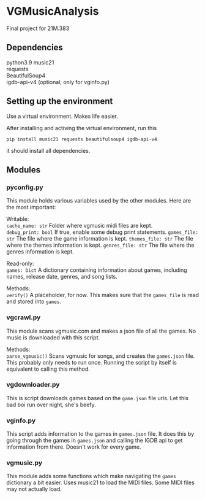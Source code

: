 # VGMusicAnalysis
Final project for 21M.383

## Dependencies 
python3.9
music21  
requests  
BeautifulSoup4  
igdb-api-v4 (optional; only for vginfo.py)

## Setting up the environment
Use a virtual environment. Makes life easier. 

After installing and activing the virtual environment,
run this

`pip install music21 requests beautifulsoup4 igdb-api-v4`

it should install all dependencies. 

## Modules

### pyconfig.py

This module holds various variables used by the other modules. Here are the most important:

Writable:  
`cache_name: str` Folder where vgmusic midi files are kept.  
`debug_print: bool` If true, enable some debug print statements. 
`games_file: str` The file where the game information is kept.
`themes_file: str` The file where the themes information is kept.
`genres_file: str` The file where the genres information is kept. 

Read-only:  
`games: Dict` A dictionary containing information about games, including names, release date, genres, and song lists.

Methods:  
`verify()` A placeholder, for now. This makes sure that the `games_file` is read and stored into `games`. 

### vgcrawl.py

This module scans vgmusic.com and makes a json file of all the games. No music is downloaded with this script. 

Methods:  
`parse_vgmusic()` Scans vgmusic for songs, and creates the `games.json` file. This probably only needs to run once. Running the script by itself is equivalent to calling this method. 

### vgdownloader.py

This is script downloads games based on the `game.json` file urls. Let this bad boi run over night, she's beefy. 

### vginfo.py

This script adds information to the games in `games.json` file. It does this by going through the games in `games.json` and calling the IGDB api to get information from there. Doesn't work for every game. 

### vgmusic.py

This module adds some functions which make navigating the `games` dictionary a bit easier. Uses music21 to load the MIDI files. Some MIDI files may not actually load. 
